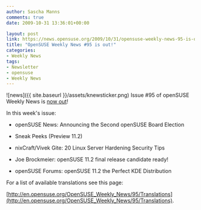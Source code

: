 ```yaml
---
author: Sascha Manns
comments: true
date: 2009-10-31 13:36:01+00:00

layout: post
link: https://news.opensuse.org/2009/10/31/opensuse-weekly-news-95-is-out/
title: "OpenSUSE Weekly News #95 is out!"
categories:
- Weekly News
tags:
- Newsletter
- opensuse
- Weekly News
---
```

![news]({{ site.baseurl }}/assets/knewsticker.png) Issue #95 of openSUSE Weekly News is [now out](http://en.opensuse.org/OpenSUSE_Weekly_News/95)!

In this week's issue:






* openSUSE News: Announcing the Second openSUSE Board Election




* Sneak Peeks (Preview 11.2)




* nixCraft/Vivek Gite: 20 Linux Server Hardening Security Tips




* Joe Brockmeier: openSUSE 11.2 final release candidate ready!




* openSUSE Forums: openSUSE 11.2 the Perfect KDE Distribution 



For a list of available translations see this page:

[http://en.opensuse.org/OpenSUSE_Weekly_News/95/Translations](http://en.opensuse.org/OpenSUSE_Weekly_News/95/Translations).		
